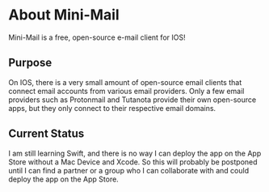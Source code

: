 # About Mini-Mail
Mini-Mail is a free, open-source e-mail client for IOS!

## Purpose
On IOS, there is a very small amount of open-source email clients that connect email accounts from various email providers. Only a few email providers such as Protonmail and Tutanota provide their own open-source apps, but they only connect to their respective email domains. 

## Current Status
I am still learning Swift, and there is no way I can deploy the app on the App Store without a Mac Device and Xcode. So this will probably be postponed until I can find a partner or a group who I can collaborate with and could deploy the app on the App Store.
